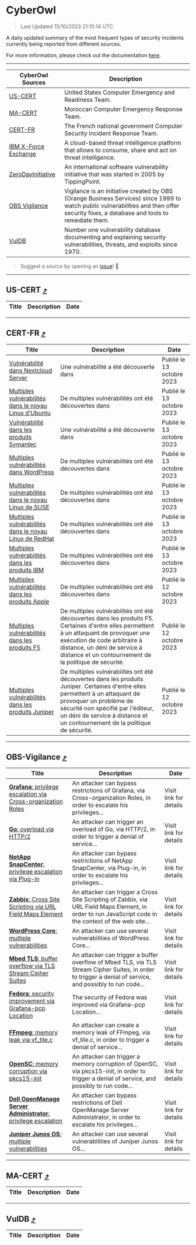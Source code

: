 
 <div id='top'></div>

# CyberOwl

 > Last Updated 15/10/2023 21:15:14 UTC
 
 A daily updated summary of the most frequent types of security incidents currently being reported from different sources.
 
 For more information, please check out the documentation [here](./docs/README.md).
 
 ---
 |CyberOwl Sources|Description|
 |---|---|
 |[US-CERT](#us-cert-arrow_heading_up)|United States Computer Emergency and Readiness Team.|
 |[MA-CERT](#ma-cert-arrow_heading_up)|Moroccan Computer Emergency Response Team.|
 |[CERT-FR](#cert-fr-arrow_heading_up)|The French national government Computer Security Incident Response Team.|
 |[IBM X-Force Exchange](#ibmcloud-arrow_heading_up)|A cloud-based threat intelligence platform that allows to consume, share and act on threat intelligence.|
 |[ZeroDayInitiative](#zerodayinitiative-arrow_heading_up)|An international software vulnerability initiative that was started in 2005 by TippingPoint.|
 |[OBS Vigilance](#obs-vigilance-arrow_heading_up)|Vigilance is an initiative created by OBS (Orange Business Services) since 1999 to watch public vulnerabilities and then offer security fixes, a database and tools to remediate them.|
 |[VulDB](#vuldb-arrow_heading_up)|Number one vulnerability database documenting and explaining security vulnerabilities, threats, and exploits since 1970.|
 
 > Suggest a source by opening an [issue](https://github.com/karimhabush/cyberowl/issues)! :raised_hands:
 ---

## US-CERT [:arrow_heading_up:](#cyberowl)

 |Title|Description|Date|
 |---|---|---|
 
 ---

## CERT-FR [:arrow_heading_up:](#cyberowl)

 |Title|Description|Date|
 |---|---|---|
 |[Vulnérabilité dans Nextcloud Server](https://www.cert.ssi.gouv.fr/avis/CERTFR-2023-AVI-0845/)|Une vulnérabilité a été découverte dans|Publié le 13 octobre 2023|
 |[Multiples vulnérabilités dans le noyau Linux d’Ubuntu](https://www.cert.ssi.gouv.fr/avis/CERTFR-2023-AVI-0844/)|De multiples vulnérabilités ont été découvertes dans |Publié le 13 octobre 2023|
 |[Vulnérabilité dans les produits Symantec](https://www.cert.ssi.gouv.fr/avis/CERTFR-2023-AVI-0843/)|Une vulnérabilité a été découverte dans |Publié le 13 octobre 2023|
 |[Multiples vulnérabilités dans WordPress](https://www.cert.ssi.gouv.fr/avis/CERTFR-2023-AVI-0842/)|De multiples vulnérabilités ont été découvertes dans |Publié le 13 octobre 2023|
 |[Multiples vulnérabilités dans le noyau Linux de SUSE](https://www.cert.ssi.gouv.fr/avis/CERTFR-2023-AVI-0841/)|De multiples vulnérabilités ont été découvertes dans |Publié le 13 octobre 2023|
 |[Multiples vulnérabilités dans le noyau Linux de RedHat](https://www.cert.ssi.gouv.fr/avis/CERTFR-2023-AVI-0840/)|De multiples vulnérabilités ont été découvertes dans |Publié le 13 octobre 2023|
 |[Multiples vulnérabilités dans les produits IBM](https://www.cert.ssi.gouv.fr/avis/CERTFR-2023-AVI-0839/)|De multiples vulnérabilités ont été découvertes dans |Publié le 13 octobre 2023|
 |[Multiples vulnérabilités dans les produits Apple](https://www.cert.ssi.gouv.fr/avis/CERTFR-2023-AVI-0838/)|De multiples vulnérabilités ont été découvertes dans |Publié le 12 octobre 2023|
 |[Multiples vulnérabilités dans les produits F5](https://www.cert.ssi.gouv.fr/avis/CERTFR-2023-AVI-0837/)|De multiples vulnérabilités ont été découvertes dans les produits F5. Certaines d'entre elles permettent à un attaquant de provoquer une exécution de code arbitraire à distance, un déni de service à distance et un contournement de la politique de sécurité.|Publié le 12 octobre 2023|
 |[Multiples vulnérabilités dans les produits Juniper](https://www.cert.ssi.gouv.fr/avis/CERTFR-2023-AVI-0836/)|De multiples vulnérabilités ont été découvertes dans les produits Juniper. Certaines d'entre elles permettent à un attaquant de provoquer un problème de sécurité non spécifié par l'éditeur, un déni de service à distance et un contournement de la politique de sécurité.|Publié le 12 octobre 2023|
 
 ---

## OBS-Vigilance [:arrow_heading_up:](#cyberowl)

 |Title|Description|Date|
 |---|---|---|
 |[<a href="https://vigilance.fr/vulnerability/Grafana-privilege-escalation-via-Cross-organization-Roles-42613" class="noirorange"><b>Grafana</b>: privilege escalation via Cross-organization Roles</a>](https://vigilance.fr/vulnerability/Grafana-privilege-escalation-via-Cross-organization-Roles-42613)|An attacker can bypass restrictions of Grafana, via Cross-organization Roles, in order to escalate his privileges...|Visit link for details|
 |[<a href="https://vigilance.fr/vulnerability/Go-overload-via-HTTP-2-42612" class="noirorange"><b>Go</b>: overload via HTTP/2</a>](https://vigilance.fr/vulnerability/Go-overload-via-HTTP-2-42612)|An attacker can trigger an overload of Go, via HTTP/2, in order to trigger a denial of service...|Visit link for details|
 |[<a href="https://vigilance.fr/vulnerability/NetApp-SnapCenter-privilege-escalation-via-Plug-in-42611" class="noirorange"><b>NetApp SnapCenter</b>: privilege escalation via Plug-in</a>](https://vigilance.fr/vulnerability/NetApp-SnapCenter-privilege-escalation-via-Plug-in-42611)|An attacker can bypass restrictions of NetApp SnapCenter, via Plug-in, in order to escalate his privileges...|Visit link for details|
 |[<a href="https://vigilance.fr/vulnerability/Zabbix-Cross-Site-Scripting-via-URL-Field-Maps-Element-42610" class="noirorange"><b>Zabbix</b>: Cross Site Scripting via URL Field Maps Element</a>](https://vigilance.fr/vulnerability/Zabbix-Cross-Site-Scripting-via-URL-Field-Maps-Element-42610)|An attacker can trigger a Cross Site Scripting of Zabbix, via URL Field Maps Element, in order to run JavaScript code in the context of the web site...|Visit link for details|
 |[<a href="https://vigilance.fr/vulnerability/WordPress-Core-multiple-vulnerabilities-42609" class="noirorange"><b>WordPress Core</b>: multiple vulnerabilities</a>](https://vigilance.fr/vulnerability/WordPress-Core-multiple-vulnerabilities-42609)|An attacker can use several vulnerabilities of WordPress Core...|Visit link for details|
 |[<a href="https://vigilance.fr/vulnerability/Mbed-TLS-buffer-overflow-via-TLS-Stream-Cipher-Suites-42608" class="noirorange"><b>Mbed TLS</b>: buffer overflow via TLS Stream Cipher Suites</a>](https://vigilance.fr/vulnerability/Mbed-TLS-buffer-overflow-via-TLS-Stream-Cipher-Suites-42608)|An attacker can trigger a buffer overflow of Mbed TLS, via TLS Stream Cipher Suites, in order to trigger a denial of service, and possibly to run code...|Visit link for details|
 |[<a href="https://vigilance.fr/vulnerability/Fedora-security-improvement-via-Grafana-pcp-Location-42607" class="noirorange"><b>Fedora</b>: security improvement via Grafana-pcp Location</a>](https://vigilance.fr/vulnerability/Fedora-security-improvement-via-Grafana-pcp-Location-42607)|The security of Fedora was improved via Grafana-pcp Location...|Visit link for details|
 |[<a href="https://vigilance.fr/vulnerability/FFmpeg-memory-leak-via-vf-tile-c-42606" class="noirorange"><b>FFmpeg</b>: memory leak via vf_tile.c</a>](https://vigilance.fr/vulnerability/FFmpeg-memory-leak-via-vf-tile-c-42606)|An attacker can create a memory leak of FFmpeg, via vf_tile.c, in order to trigger a denial of service...|Visit link for details|
 |[<a href="https://vigilance.fr/vulnerability/OpenSC-memory-corruption-via-pkcs15-init-42605" class="noirorange"><b>OpenSC</b>: memory corruption via pkcs15-init</a>](https://vigilance.fr/vulnerability/OpenSC-memory-corruption-via-pkcs15-init-42605)|An attacker can trigger a memory corruption of OpenSC, via pkcs15-init, in order to trigger a denial of service, and possibly to run code...|Visit link for details|
 |[<a href="https://vigilance.fr/vulnerability/Dell-OpenManage-Server-Administrator-privilege-escalation-42603" class="noirorange"><b>Dell OpenManage Server Administrator</b>: privilege escalation</a>](https://vigilance.fr/vulnerability/Dell-OpenManage-Server-Administrator-privilege-escalation-42603)|An attacker can bypass restrictions of Dell OpenManage Server Administrator, in order to escalate his privileges...|Visit link for details|
 |[<a href="https://vigilance.fr/vulnerability/Juniper-Junos-OS-multiple-vulnerabilities-42602" class="noirorange"><b>Juniper Junos OS</b>: multiple vulnerabilities</a>](https://vigilance.fr/vulnerability/Juniper-Junos-OS-multiple-vulnerabilities-42602)|An attacker can use several vulnerabilities of Juniper Junos OS...|Visit link for details|
 
 ---

## MA-CERT [:arrow_heading_up:](#cyberowl)

 |Title|Description|Date|
 |---|---|---|
 
 ---

## VulDB [:arrow_heading_up:](#cyberowl)

 |Title|Description|Date|
 |---|---|---|
 